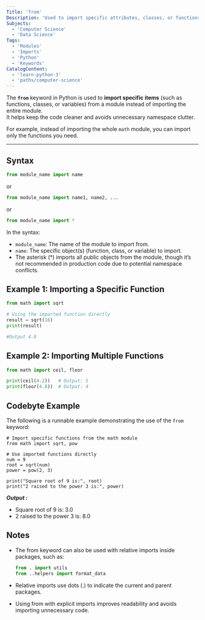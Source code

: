 ```yaml
---
Title: 'from'
Description: 'Used to import specific attributes, classes, or functions from a Python module.'
Subjects:
  - 'Computer Science'
  - 'Data Science'
Tags:
  - 'Modules'
  - 'Imports'
  - 'Python'
  - 'Keywords'
CatalogContent:
  - 'learn-python-3'
  - 'paths/computer-science'
---
```


The **`from`** keyword in Python is used to **import specific items** (such as functions, classes, or variables) from a module instead of importing the entire module.  
It helps keep the code cleaner and avoids unnecessary namespace clutter.

For example, instead of importing the whole `math` module, you can import only the functions you need.

---

## Syntax

```py
from module_name import name
```

or

```py
from module_name import name1, name2, ...
```

or

```py
from module_name import *
```

In the syntax:

- `module_name`: The name of the module to import from.
- `name`: The specific object(s) (function, class, or variable) to import.
- The asterisk (\*) imports all public objects from the module, though it’s not recommended in production code due to potential namespace conflicts.

## Example 1: Importing a Specific Function

```py
from math import sqrt

# Using the imported function directly
result = sqrt(16)
print(result)

#Output 4.0
```

## Example 2: Importing Multiple Functions

```py
from math import ceil, floor

print(ceil(4.2))   # Output: 5
print(floor(4.8))  # Output: 4
```

## Codebyte Example

The following is a runnable example demonstrating the use of the `from` keyword:

```codebyte/python
# Import specific functions from the math module
from math import sqrt, pow

# Use imported functions directly
num = 9
root = sqrt(num)
power = pow(2, 3)

print("Square root of 9 is:", root)
print("2 raised to the power 3 is:", power)
```

**_Output :_**

- Square root of 9 is: 3.0
- 2 raised to the power 3 is: 8.0

## Notes

- The from keyword can also be used with relative imports inside packages, such as:

  ```py
  from . import utils
  from ..helpers import format_data
  ```

- Relative imports use dots (.) to indicate the current and parent packages.

- Using from with explicit imports improves readability and avoids importing unnecessary code.
